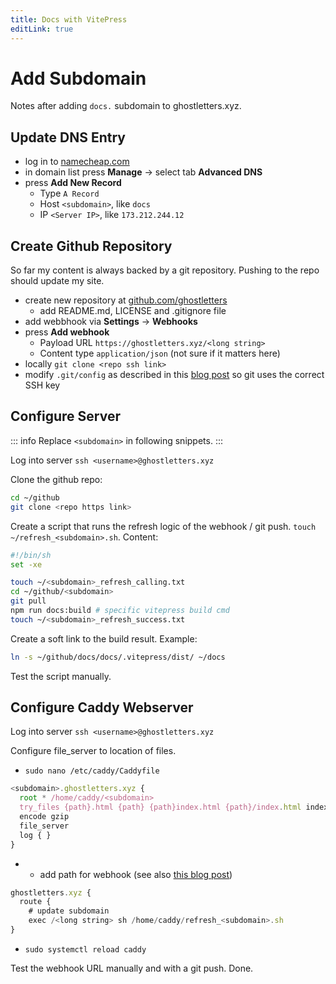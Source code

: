 ```yaml
---
title: Docs with VitePress
editLink: true
---
```



# Add Subdomain

Notes after adding `docs.` subdomain to ghostletters.xyz.

## Update DNS Entry

- log in to [namecheap.com](https://www.namecheap.com)
- in domain list press __Manage__ -> select tab __Advanced DNS__
- press __Add New Record__
  - Type `A Record`
  - Host `<subdomain>`, like `docs`
  - IP `<Server IP>`, like `173.212.244.12`


## Create Github Repository

So far my content is always backed by a git repository. Pushing to the repo should update my site.

- create new repository at [github.com/ghostletters](https://github.com/ghostletters)
  - add README.md, LICENSE and .gitignore file
- add webbhook via __Settings__ -> __Webhooks__
- press __Add webhook__
  - Payload URL `https://ghostletters.xyz/<long string>`
  - Content type `application/json` (not sure if it matters here)
- locally `git clone <repo ssh link>`
- modify `.git/config` as described in this [blog post](https://blog.ghostletters.xyz/notes/2020/3/22/1800/) so git uses the correct SSH key

## Configure Server

::: info
Replace `<subdomain>` in following snippets.
:::

Log into server `ssh <username>@ghostletters.xyz`


Clone the github repo:
```bash
cd ~/github
git clone <repo https link>
```

Create a script that runs the refresh logic of the webhook / git push. `touch ~/refresh_<subdomain>.sh`. Content:

```bash
#!/bin/sh
set -xe

touch ~/<subdomain>_refresh_calling.txt
cd ~/github/<subdomain>
git pull
npm run docs:build # specific vitepress build cmd
touch ~/<subdomain>_refresh_success.txt
```

Create a soft link to the build result. Example:

```bash
ln -s ~/github/docs/docs/.vitepress/dist/ ~/docs
```

Test the script manually.

## Configure Caddy Webserver

Log into server `ssh <username>@ghostletters.xyz`

Configure file_server to location of files.
- `sudo nano /etc/caddy/Caddyfile`

```js
<subdomain>.ghostletters.xyz {
  root * /home/caddy/<subdomain>
  try_files {path}.html {path} {path}index.html {path}/index.html index.html
  encode gzip
  file_server
  log { }
}
```
-
  - add path for webhook (see also [this blog post](https://blog.ghostletters.xyz/notes/2020/4/4/))
```js
ghostletters.xyz {
  route {
    # update subdomain
    exec /<long string> sh /home/caddy/refresh_<subdomain>.sh
}

```
- `sudo systemctl reload caddy`

Test the webhook URL manually and with a git push. Done.
